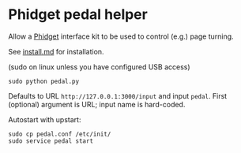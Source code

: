 # Phidget pedal helper

Allow a [Phidget](http://www.phidgets.com/) interface kit to be used to control (e.g.) page turning.

See [install.md](install.md) for installation.

(sudo on linux unless you have configured USB access)
```
sudo python pedal.py
```

Defaults to URL `http://127.0.0.1:3000/input` and input `pedal`.
First (optional) argument is URL; input name is hard-coded.

Autostart with upstart:
```
sudo cp pedal.conf /etc/init/
sudo service pedal start
```

